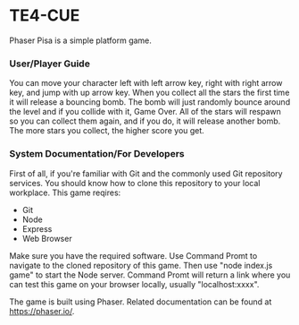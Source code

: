 # TE4-CUE
Phaser Pisa is a simple platform game.


### User/Player Guide

You can move your character left with left arrow key, right with right arrow key, and jump with up arrow key.
When you collect all the stars the first time it will release a bouncing bomb. 
The bomb will just randomly bounce around the level and if you collide with it, Game Over.
All of the stars will respawn so you can collect them again, and if you do, it will release another bomb.
The more stars you collect, the higher score you get.


### System Documentation/For Developers

First of all, if you're familiar with Git and the commonly used Git repository services.
You should know how to clone this repository to your local workplace.
This game reqires:
- Git
- Node
- Express
- Web Browser

Make sure you have the required software.
Use Command Promt to navigate to the cloned repository of this game. Then use "node index.js game" to start the Node server.
Command Promt will return a link where you can test this game on your browser locally, usually "localhost:xxxx".

The game is built using Phaser. Related documentation can be found at https://phaser.io/.